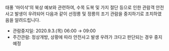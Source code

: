 태풍 '마이삭'의 북상 예보와 관련하여, 수목 도복 및 가지 절단 등으로 인한 관람객 안전사고 발생이 우려되어 다음과 같이 선정릉 및 정릉의 조기 관람을 중지하기로 조치하였음을 알려드립니다.
- 관람중지일: 2020.9.3.(목) 06:00 → 09:00
- 주간관람: 정상개방, 상황에 따라 안전사고 발생 우려가 크다고 판단되는 경우 중지 예정